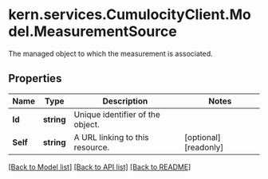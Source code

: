 # kern.services.CumulocityClient.Model.MeasurementSource
The managed object to which the measurement is associated.

## Properties

Name | Type | Description | Notes
------------ | ------------- | ------------- | -------------
**Id** | **string** | Unique identifier of the object. | 
**Self** | **string** | A URL linking to this resource. | [optional] [readonly] 

[[Back to Model list]](../README.md#documentation-for-models) [[Back to API list]](../README.md#documentation-for-api-endpoints) [[Back to README]](../README.md)

